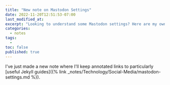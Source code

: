```yaml
---
title: "New note on Mastodon Settings"
date: 2022-11-20T12:51:53-07:00
last_modified_at:  
excerpt: "Looking to understand some Mastodon settings? Here are my own settings."  
categories: 
  - notes
tags: 
  -   
toc: false
published: true
---
```

I've just made a new note where I'll keep annotated links to particularly [useful Jekyll guides]({% link _notes/Technology/Social-Media/mastodon-settings.md %}).  
